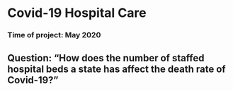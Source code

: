 # Covid-19 Hospital Care #
### Time of project: May 2020
## Question: “How does the number of staffed hospital beds a state has affect the death rate of Covid-19?”

